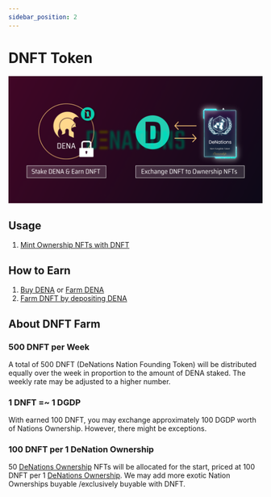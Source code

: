 ```yaml
---
sidebar_position: 2
---
```



# DNFT Token

![Untitled](./assets/dnft-token/Untitled.png)

## Usage

1. [Mint Ownership NFTs with DNFT](https://denations.typeform.com/to/VPHHZ5be)

## How to Earn

1. [Buy DENA](https://app.uniswap.org/#/swap?outputCurrency=0x15F0EEDF9Ce24fc4b6826E590A8292CE5524a1DA&use=V2) or [Farm DENA](https://finance.denations.com/#/dena)
2. [Farm DNFT by depositing DENA](https://finance.denations.com/#/nft)

## About DNFT Farm

### 500 DNFT per Week

A total of 500 DNFT (DeNations Nation Founding Token) will be distributed equally over the week in proportion to the amount of DENA staked. The weekly rate may be adjusted to a higher number.

### 1 DNFT =~ 1 DGDP

With earned 100 DNFT, you may exchange approximately 100 DGDP worth of Nations Ownership. However, there might be exceptions.

### 100 DNFT per 1 DeNation Ownership

50 [DeNations Ownership](https://www.notion.so/96eaf67f8e1b8bc494d3863863c1f8ed) NFTs will be allocated for the start, priced at 100 DNFT per 1 [DeNations Ownership](https://www.notion.so/96eaf67f8e1b8bc494d3863863c1f8ed). We may add more exotic Nation Ownerships buyable /exclusively buyable with DNFT.